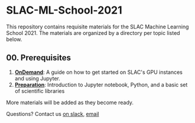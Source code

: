 # SLAC-ML-School-2021
This repository contains requisite materials for the SLAC Machine Learning School 2021.
The materials are organized by a directory per topic listed below.

## 00. Prerequisites
01. [**OnDemand**](/00-Prerequisites/01-OnDemand/README.md): A guide on how to get started on SLAC's GPU instances and using Jupyter.
02. [**Preparation**](/00-Prerequisites/02-Preparation/README.md): Introduction to Jupyter notebook, Python, and a basic set of scientific libraries


More materials will be added as they become ready.

Questions? Contact us [on slack](https://slac.slack.com/archives/C01B0B03HC3), [email](mailto:aashwin@slac.stanford.edu)
